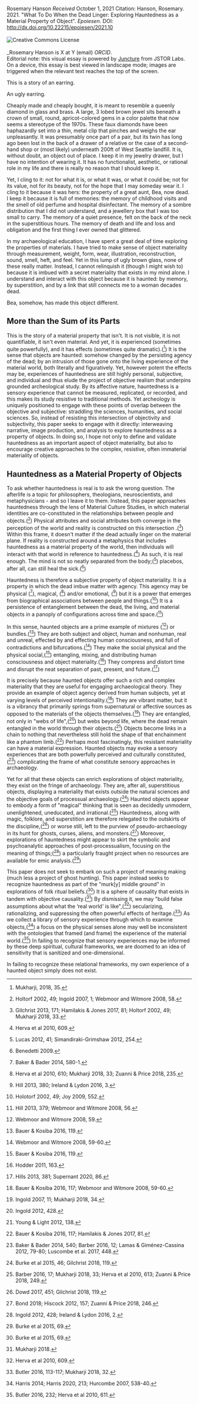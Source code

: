 <param ve-config 
       title="What To Do When the Dead Linger: Exploring Hauntedness as a Material Property of Objects"
       author="Rosemary Hanson"
       banner="https://raw.githubusercontent.com/epoiesen/juncture/main/linger.png" 
       layout="vertical">

Rosemary Hanson
_Received_ October 1, 2021
Citation: Hanson, Rosemary. 2021. "What To Do When the Dead Linger: Exploring Hauntedness as a Material Property of Object". _Epoiesen_. DOI: http://dx.doi.org/10.22215/epoiesen/2021.10
<br><Br><a rel="license" href="http://creativecommons.org/licenses/by-sa/4.0/"><img alt="Creative Commons License" style="border-width:0" src="https://i.creativecommons.org/l/by-sa/4.0/80x15.png" align="left"/></a><br><br>_Rosemary Hanson is X at Y (email) _ORCID_.<br>Editorial note: this visual essay is powered by [Juncture](https://juncture-digital.org/) from JSTOR Labs. On a device, this essay is best viewed in landscape mode; images are triggered when the relevant text reaches the top of the screen. 
       
<param ve-image fit="contain" 
       url="jewellery-box.png">

<param ve-entity eid="Q1012257"> <!-- Things to pull in from Wikidata go here -->

This is a story of an earring.

 <param ve-image fit="cover"
       label="An Ugly Earring"
       url="earring.png">

An ugly earring.

<param ve-image fit="cover"
       label="An Ugly Earring"
       url="earring.png">

Cheaply made and cheaply bought, it is meant to resemble a queenly diamond in glass and brass. A large, 3 lobed brown jewel sits beneath a crown of small, round, apricot-colored gems in a color palette that now seems a stereotype of the 1970s. These faux diamonds have been haphazardly set into a thin, metal clip that pinches and weighs the ear unpleasantly. It was presumably once part of a pair, but its twin has long ago been lost in the back of a drawer of a relative or the case of a second-hand shop or (most likely) underneath 200ft of West Seattle landfill. It is, without doubt, an object out of place. I keep it in my jewelry drawer, but I have no intention of wearing it. It has no functionalist, aesthetic, or rational role in my life and there is really no reason that I should keep it.

<param ve-image fit="contain"
       label="Somewhere its twin might be found, perhaps beneath the refuse."
       url="dump.png">

Yet, I cling to it: not for what it is, or what it was, or what it could be; not for its value, not for its beauty, not for the hope that I may someday wear it. I cling to it because it was hers: the property of a great aunt, Bea, now dead. I keep it because it is full of memories: the memory of childhood visits and the smell of old perfume and hospital disinfectant. The memory of a sombre distribution that I did not understand, and a jewellery box that I was too small to carry. The memory of a quiet presence, felt on the back of the neck in the superstitious hours. The memory of death and life and loss and obligation and the first thing I ever owned that glittered.

<param ve-image fit="contain"
       label="A box of memories"
       url="memory-box.png">

In my archaeological education, I have spent a great deal of time exploring the properties of materials. I have tried to make sense of object materiality through measurement, weight, form, wear, illustration, reconstruction, sound, smell, heft, and feel. Yet in this lump of ugly brown glass, none of these really matter. Instead, I cannot relinquish it (though I might wish to) because it is imbued with a secret materiality that exists in my mind alone. I understand and interact with this object because it is haunted: by memory, by superstition, and by a link that still connects me to a woman decades dead.

<param ve-image fit="cover"
       label="Haunted By Memories"
       url="haunted.png">

Bea, somehow, has made this object different.

## More than the Sum of its Parts

This is the story of a material property that isn't. It is not visible, it is not quantifiable, it isn't even material. And yet, it is experienced (sometimes quite powerfully), and it has effects (sometimes quite dramatic).([^1]) It is the sense that objects are haunted: somehow changed by the persisting agency of the dead; by an intrusion of those gone onto the living experience of the material world, both literally and figuratively. Yet, however potent the effects may be, experiences of hauntedness are still highly personal, subjective, and individual and thus elude the project of objective realism that underpins grounded archeological study. By its affective nature, hauntedness is a sensory experience that cannot be measured, replicated, or recorded, and this makes its study resistive to traditional methods. Yet archeology is uniquely positioned to engage with these points of overlap between the objective and subjective: straddling the sciences, humanities, and social sciences. So, instead of resisting this intersection of objectivity and subjectivity, this paper seeks to engage with it directly: interweaving narrative, image production, and analysis to explore hauntedness as a property of objects. In doing so, I hope not only to define and validate hauntedness as an important aspect of object materiality, but also to encourage creative approaches to the complex, resistive, often immaterial materiality of objects.

## Hauntedness as a Material Property of Objects
To ask whether hauntedness is real is to ask the wrong question. The afterlife is a topic for philosophers, theologians, neuroscientists, and metaphysicians - and so I leave it to them. Instead, this paper approaches hauntedness through the lens of Material Culture Studies, in which material identities are co-constituted in the relationships between people and objects.([^2]) Physical attributes and social attributes both converge in the perception of the world and reality is constructed on this intersection .([^3]) Within this frame, it doesn't matter if the dead actually linger on the material plane. If reality is constructed around a metaphysics that includes hauntedness as a material property of the world, then individuals will interact with that world in reference to hauntedness.([^4]) As such, it is real enough. The mind is not so neatly separated from the body;([^5]) placebos, after all, can still heal the sick.([^6])

Hauntedness is therefore a subjective property of object materiality. It is a property in which the dead imbue matter with agency. This agency may be physical ([^7]), magical, ([^8]) and/or emotional, ([^9]) but it is a power that emerges from biographical associations between people and things.([^10]) It is a persistence of entanglement between the dead, the living, and material objects in a panoply of configurations across time and space.([^11])

In this sense, haunted objects are a prime example of mixtures ([^12]) or bundles.([^13]) They are both subject and object, human and nonhuman, real and unreal, effected by and effecting human consciousness, and full of contradictions and bifurcations.([^14]) They make the social physical and the physical social,([^15]) entangling, mixing, and distributing human consciousness and object materiality.([^16]) They compress and distort time and disrupt the neat separation of past, present, and future.([^17])

It is precisely because haunted objects offer such a rich and complex materiality that they are useful for engaging archaeological theory. They provide an example of object agency derived from human subjects, yet at varying levels of perceived intentionality.([^18]) They are vibrant matter, but it is a vibrancy that primarily springs from supernatural or affective sources as opposed to the materials of the objects themselves.([^19]) They are entangled, not only in "webs of life",([^20]) but webs beyond life, where the dead remain entangled in the world through their objects.([^21]) Objects become links in a chain to nothing that nevertheless still hold the shape of that enchainment like a phantom limb.([^22]) Perhaps most fascinatingly, this resistant materiality can have a material expression. Haunted objects may evoke a sensory experiences that are both powerfully perceived and culturally constituted,([^23]) complicating the frame of what constitute sensory approaches in archaeology.

Yet for all that these objects can enrich explorations of object materiality, they exist on the fringe of archaeology. They are, after all, superstitious objects, displaying a materiality that exists outside the natural sciences and the objective goals of processual archaeology.([^24]) Haunted objects appear to embody a form of "magical" thinking that is seen as decidedly unmodern, unenlightened, uneducated, and irrational.([^25]) Hauntedness, along with magic, folklore, and superstition are therefore relegated to the outskirts of the discipline,([^26]) or worse still, left to the purview of pseudo-archaeology in its hunt for ghosts, curses, aliens, and monsters.([^27]) Moreover, explorations of hauntedness might appear to skirt the symbolic and psychoanalytic approaches of post-processualism, focusing on the meaning of things;([^28]) a particularly fraught project when no resources are available for emic analysis.([^29])

This paper does not seek to embark on such a project of meaning making (much less a project of ghost hunting). This paper instead seeks to recognize hauntedness as part of the "murk[y] middle ground" in explorations of folk ritual beliefs.([^30]) It is a sphere of causality that exists in tandem with objective causality.([^31]) By dismissing it, we may "build false assumptions about what the ‘real world' is like",([^32]) secularizing, rationalizing, and suppressing the often powerful effects of heritage.([^33]) As we collect a library of sensory experience through which to examine objects,([^34]) a focus on the physical senses alone may well be inconsistent with the ontologies that framed (and frame) the experience of the material world.([^35]) In failing to recognize that sensory experiences may be informed by these deep spiritual, cultural frameworks, we are doomed to an idea of sensitivity that is sanitized and one-dimensional.

In failing to recognize these relational frameworks, my own experience of a haunted object simply does not exist.


[^1]: Mukharji, 2018, 35.
[^2]: Holtorf 2002, 49; Ingold 2007, 1; Webmoor and Witmore 2008, 58.
[^3]: Gilchrist 2013, 171; Hamilakis & Jones 2017, 81; Holtorf 2002, 49; Mukharji 2018, 33.
[^4]: Herva et al 2010, 609.
[^5]: Lucas 2012, 41; Simandiraki-Grimshaw 2012, 254.
[^6]: Benedetti 2009.
[^7]: Baker & Bader 2014, 580-1.
[^8]: Herva et al 2010, 610; Mukharji 2018, 33; Zuanni & Price 2018, 235.
[^9]: Hill 2013, 380; Ireland & Lydon 2016, 3.
[^10]: Holotorf 2002, 49; Joy 2009, 552.
[^11]: Hill 2013, 379; Webmoor and Witmore 2008, 56.
[^12]: Webmoor and Witmore 2008, 59.
[^13]: Bauer & Kosiba 2016, 119.
[^14]: Webmoor and Witmore 2008, 59-60.
[^15]: Bauer & Kosiba 2016, 119.
[^16]: Hodder 2011, 163.
[^17]: Hills 2013, 381; Supernant 2020, 86.
[^18]: Bauer & Kosiba 2016, 117; Webmoor and Witmore 2008, 59-60.
[^19]: Ingold 2007, 11; Mukharji 2018, 34.
[^20]: Ingold 2012, 428.
[^21]: Young & Light 2012, 138.
[^22]: Bauer & Kosiba 2016, 117; Hamilakis & Jones 2017, 81.
[^23]: Baker & Bader 2014, 540; Barber 2016, 12; Lamas & Giménez-Cassina 2012, 79-80; Luscombe et al. 2017, 448.
[^24]: Burke et al 2015, 46; Gilchrist 2018, 119.
[^25]: Barber 2016, 17; Mukharji 2018, 33; Herva et al 2010, 613; Zuanni & Price 2018, 249.
[^26]: Dowd 2017, 451; Gilchrist 2018, 119.
[^27]: Bond 2018; Hiscock 2012, 157; Zuanni & Price 2018, 246.
[^28]: Ingold 2012, 428; Ireland & Lydon 2016, 2.
[^29]: Burke et al 2015, 69.
[^30]: Burke et al 2015, 69.
[^31]: Mukharji 2018.
[^32]: Herva et al 2010, 609.
[^33]: Butler 2016, 113-117; Mukharji 2018, 32.
[^34]: Harris 2014; Harris 2020, 213; Hurcombe 2007, 538-40.
[^35]: Butler 2016, 232; Herva et al 2010, 611.
